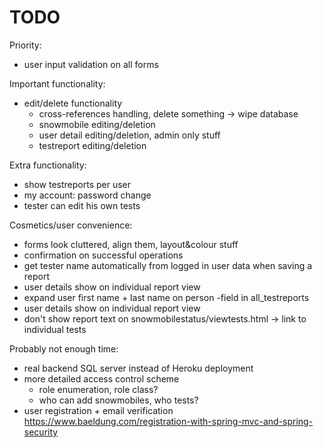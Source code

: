 # TODO

Priority:
- user input validation on all forms

Important functionality:
- edit/delete functionality
  - cross-references handling, delete something -> wipe database
  - snowmobile editing/deletion
  - user detail editing/deletion, admin only stuff
  - testreport editing/deletion

Extra functionality:
- show testreports per user
- my account: password change
- tester can edit his own tests

Cosmetics/user convenience:
- forms look cluttered, align them, layout&colour stuff
- confirmation on successful operations
- get tester name automatically from logged in user data when saving a report
- user details show on individual report view
- expand user first name + last name on person -field in all_testreports
- user details show on individual report view
- don't show report text on snowmobilestatus/viewtests.html -> link to individual tests
  
Probably not enough time:
- real backend SQL server instead of Heroku deployment
- more detailed access control scheme
  - role enumeration, role class?
  - who can add snowmobiles, who tests?
- user registration + email verification
https://www.baeldung.com/registration-with-spring-mvc-and-spring-security  
